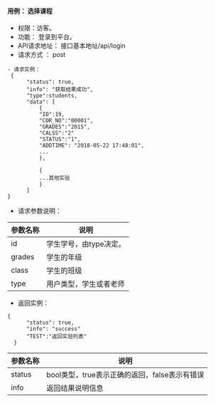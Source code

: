 #### 用例：  选择课程
- 权限：访客。
- 功能： 登录到平台。
- API请求地址： 接口基本地址/api/login
- 请求方式 ： post
```
- 请求实例：
 {
      "status": true,
      "info": "获取结果成功",
      "type":students,
      "data": [
          {
          "ID":19,
          "COR_NO":"00001",
          "GRADES":"2015",
          "CALSS":"2"
          "STATUS":"1",
          "ADDTIME": "2018-05-22 17:48:01",
          ...
          },
          
          {
          ...其他实验
          }
      ]
}

```
- 请求参数说明：

参数名称	| 说明
---|---
id|学生学号，由type决定。
grades|学生的年级
class|学生的班级
type|用户类型，学生或者老师

- 返回实例：
```
{         
      "status": true,
      "info": "success"
      "TEST":"返回实验列表"
  }
```


参数名称 | 说明
---|---
status | bool类型，true表示正确的返回，false表示有错误
info | 返回结果说明信息

